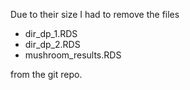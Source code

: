 Due to their size I had to remove the files 

- dir_dp_1.RDS
- dir_dp_2.RDS
- mushroom_results.RDS

from the git repo.